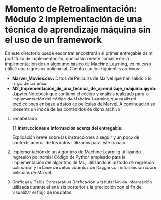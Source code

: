 # Momento de Retroalimentación: Módulo 2 Implementación de una técnica de aprendizaje máquina sin el uso de un framework
En este directorio puede encontrar encontrarán el primer entregable de mi portafolio de implementación, que básicamente consiste en la implementación de un algoritmo básico de Machine Learning, en mi caso utilicé una regresión polinomial. Cuenta con los siguientes archivos:
* **Marvel_Movies.csv:** Datos de Películas de Marvel que han salido a lo largo de los años.
* **M2_Implementación_de_una_técnica_de_aprendizaje_máquina.ipynb:** Jupyter Notebook que contiene el código y analisis realizado para la implementación del código de Mahcine Learning que realizará predicciones en base a datos de películas de Marvel. A continuación se presenta un indice de los contenidos de dicho archivo

1. Encabezado

    1.1 **Instrucciones e Información acerca del entregable:**

    Explicación breve sobre las instrucciones a seguir y un poco de contexto acerca de los datos utilizados para este trabajo.

2. Implementación de un Algoritmo de Machine Learning utilizando regresión polinomial
Código de Python empleado para la implementación del algoritmo de ML, utilizando el método de regresión polinomial y la base de datos obtenida de Kaggle con información sobre películas de Marvel.

3. Graficas y Tabla Comaprativa
Graficación y tabulación de información utilizada durante el análisis posterior a la predicción con el fin de visualizar el flujo de los datos.
